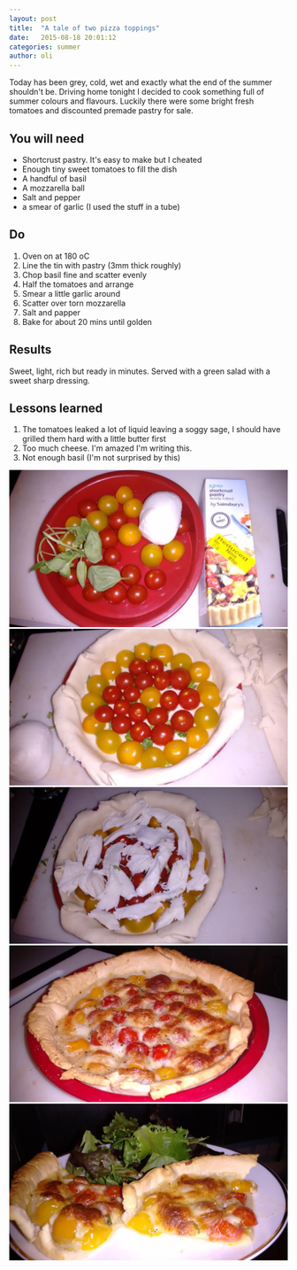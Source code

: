 ```yaml
---
layout: post
title:  "A tale of two pizza toppings"
date:   2015-08-18 20:01:12
categories: summer
author: oli
---
```


Today has been grey, cold, wet and exactly what the end of the summer shouldn't be.  Driving home tonight I decided to cook something full of summer colours and flavours.  Luckily there were some bright fresh tomatoes and discounted premade pastry for sale.

## You will need

* Shortcrust pastry.  It's easy to make but I cheated
* Enough tiny sweet tomatoes to fill the dish
* A handful of basil
* A mozzarella ball
* Salt and pepper
* a smear of garlic (I used the stuff in a tube)


## Do

1. Oven on at 180 oC
2. Line the tin with pastry (3mm thick roughly)
3. Chop basil fine and scatter evenly
4. Half the tomatoes and arrange
5. Smear a little garlic around
6. Scatter over torn mozzarella
7. Salt and papper
8. Bake for about 20 mins until golden


## Results

Sweet, light, rich but ready in minutes.  Served with a green salad with a sweet sharp dressing.

## Lessons learned

1. The tomatoes leaked a lot of liquid leaving a soggy sage, I should have grilled them hard with a little butter first
2. Too much cheese. I'm amazed I'm writing this.
3. Not enough basil (I'm not surprised by this)


![Ingredients](/images/summer-tart/summer-1.jpg)
![Pretty](/images/summer-tart/summer-2.jpg)
![Pre-baking](/images/summer-tart/summer-3.jpg)
![Post-baking](/images/summer-tart/summer-4.jpg)
![Plated](/images/summer-tart/summer-5.jpg)


